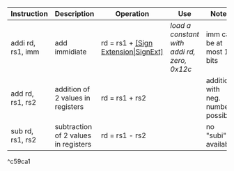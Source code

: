
| Instruction       | Description                          | Operation                                   | Use                                         | Notes                               |
| ----------------- | ------------------------------------ | ------------------------------------------- | ------------------------------------------- | ----------------------------------- |
| addi rd, rs1, imm | add immidiate                        | rd = rs1 + [[Sign Extension\|SignExt]](imm) | _load a constant with addi rd, zero, 0x12c_ | imm can be at most 12 bits          |
| add rd, rs1, rs2  | addition of 2 values in registers    | rd = rs1 + rs2                              |                                             | addition with neg. numbers possible |
| sub rd, rs1, rs2  | subtraction of 2 values in registers | rd = rs1 - rs2                              |                                             | no "subi" available                 |

^c59ca1

